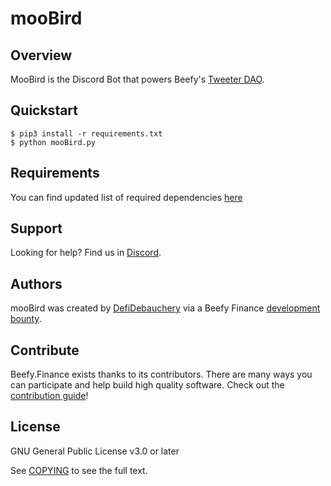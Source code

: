 # mooBird

## Overview

MooBird is the Discord Bot that powers Beefy's [Tweeter DAO](https://discord.gg/uNh9srs4xW).

## Quickstart

```
$ pip3 install -r requirements.txt
$ python mooBird.py
```

## Requirements

You can find updated list of required dependencies [here](requirements.txt)

## Support

Looking for help? Find us in [Discord](https://discord.gg/yq8wfHd).

## Authors

mooBird was created by [DefiDebauchery](https://github.com/DefiDebauchery/) via a Beefy Finance [development bounty](https://vote.beefy.finance/#/beefy/proposal/Qmf749m8bs95sx49PfCS1aEBPNcJuQMQWXs7sba8QgQrxC).

## Contribute

Beefy.Finance exists thanks to its contributors. There are many ways you can participate and help build high quality software. Check out the [contribution guide](CONTRIBUTING.md)!

## License
GNU General Public License v3.0 or later

See [COPYING](COPYING) to see the full text.
